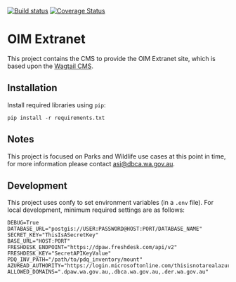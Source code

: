 [![Build
status](https://travis-ci.org/parksandwildlife/oim-cms.svg?branch=master)](https://travis-ci.org/parksandwildlife/oim-cms/builds) [![Coverage Status](https://coveralls.io/repos/github/parksandwildlife/oim-cms/badge.svg?branch=master)](https://coveralls.io/github/parksandwildlife/oim-cms?branch=master)

OIM Extranet
============

This project contains the CMS to provide the OIM Extranet site, which is
based upon the [Wagtail CMS](https://wagtail.io/).

Installation
------------

Install required libraries using `pip`:

    pip install -r requirements.txt

Notes
-----

This project is focused on Parks and Wildlife use cases at this point in time,
for more information please contact asi@dbca.wa.gov.au.

Development
-----------

This project uses confy to set environment variables (in a `.env` file).
For local development, minimum required settings are as follows:

    DEBUG=True
    DATABASE_URL="postgis://USER:PASSWORD@HOST:PORT/DATABASE_NAME"
    SECRET_KEY="ThisIsASecretKey"
    BASE_URL="HOST:PORT"
    FRESHDESK_ENDPOINT="https://dpaw.freshdesk.com/api/v2"
    FRESHDESK_KEY="SecretAPIKeyValue"
    PDQ_INV_PATH="/path/to/pdq_inventory/mount"
    AZUREAD_AUTHORITY="https://login.microsoftonline.com/thisisnotarealazureaudauthorityurl"
    ALLOWED_DOMAINS=".dpaw.wa.gov.au,.dbca.wa.gov.au,.der.wa.gov.au"
